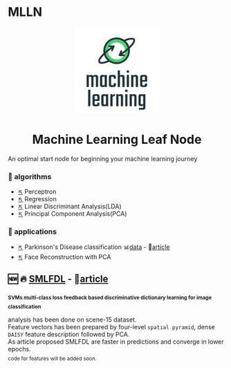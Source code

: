 # MLLN

<p align="center"><img src="LOGO.png" alt="logo"></p>
<h1 align="center">Machine Learning Leaf Node</h1>

An optimal start node for beginning your machine learning journey


### 📁 algorithms

* [↖️](algorithms/perceptron.ipynb) Perceptron
* [↖️](algorithms/regression.ipynb) Regression
* [↖️](algorithms/LDA.ipynb) Linear Discriminant Analysis(LDA)
* [↖️](algorithms/PCA.ipynb) Principal Component Analysis(PCA)

### 📁 applications

* [↖️](applications/Parkinson's%20Disease%20classification.ipynb) Parkinson's Disease classification 📊[data][app_parkinson_data] - 📄[article][app_parkinson_article]
* [↖️](applications/face%20reconstruction%20with%20PCA.ipynb) Face Reconstruction with PCA

## 🆕 🔥 [SMLFDL](applications/SMLFDL.py)  - 📄[article][SMLFDL_article]
<sub><b>SVMs multi-class loss feedback based discriminative dictionary learning for image classification</b></sub>  

analysis has been done on scene-15 dataset.   
Feature vectors has been prepared by four-level `spatial pyramid`, dense `DAISY` feature description followed by PCA.  
As article proposed SMLFDL are faster in predictions and converge in lower epochs.  
<sub>code for features will be added soon.</sub>


[app_parkinson_data]: https://archive.ics.uci.edu/ml/datasets/Parkinson%27s+Disease+Classification#
[app_parkinson_article]: https://linkinghub.elsevier.com/retrieve/pii/S1568494618305799
[UDA_data]: http://mason.gmu.edu/~lzhao9/materials/data/UAV/data/pub_dataset1.mat
[UDA_article]: https://dl.acm.org/doi/10.1145/3219819.3220117
[SMLFDL_article]: https://www.sciencedirect.com/science/article/abs/pii/S0031320320304933
